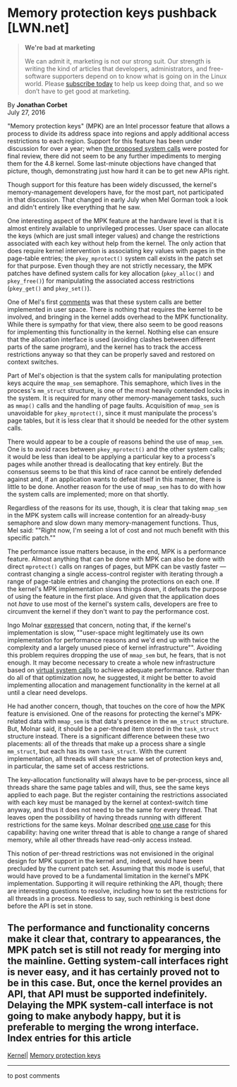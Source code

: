# Memory protection keys pushback [LWN.net]

> **We're bad at marketing**
> 
> We can admit it, marketing is not our strong suit. Our strength is writing the kind of articles that developers, administrators, and free-software supporters depend on to know what is going on in the Linux world. Please [subscribe today](/Promo/nsn-bad/subscribe) to help us keep doing that, and so we don’t have to get good at marketing. 

By **Jonathan Corbet**  
July 27, 2016 

"Memory protection keys" (MPK) are an Intel processor feature that allows a process to divide its address space into regions and apply additional access restrictions to each region. Support for this feature has been under discussion for over a year; when [the proposed system calls](/Articles/689395/) were posted for final review, there did not seem to be any further impediments to merging them for the 4.8 kernel. Some last-minute objections have changed that picture, though, demonstrating just how hard it can be to get new APIs right. 

Though support for this feature has been widely discussed, the kernel's memory-management developers have, for the most part, not participated in that discussion. That changed in early July when Mel Gorman took a look and didn't entirely like everything that he saw. 

One interesting aspect of the MPK feature at the hardware level is that it is almost entirely available to unprivileged processes. User space can allocate the keys (which are just small integer values) and change the restrictions associated with each key without help from the kernel. The only action that does require kernel intervention is associating key values with pages in the page-table entries; the `pkey_mprotect()` system call exists in the patch set for that purpose. Even though they are not strictly necessary, the MPK patches have defined system calls for key allocation (`pkey_alloc()` and `pkey_free()`) for manipulating the associated access restrictions (`pkey_get()` and `pkey_set()`). 

One of Mel's first [comments](/Articles/695470/) was that these system calls are better implemented in user space. There is nothing that requires the kernel to be involved, and bringing in the kernel adds overhead to the MPK functionality. While there is sympathy for that view, there also seem to be good reasons for implementing this functionality in the kernel. Nothing else can ensure that the allocation interface is used (avoiding clashes between different parts of the same program), and the kernel has to track the access restrictions anyway so that they can be properly saved and restored on context switches. 

Part of Mel's objection is that the system calls for manipulating protection keys acquire the `mmap_sem` semaphore. This semaphore, which lives in the process's `mm_struct` structure, is one of the most heavily contended locks in the system. It is required for many other memory-management tasks, such as `mmap()` calls and the handling of page faults. Acquisition of `mmap_sem` is unavoidable for `pkey_mprotect()`, since it must manipulate the process's page tables, but it is less clear that it should be needed for the other system calls. 

There would appear to be a couple of reasons behind the use of `mmap_sem`. One is to avoid races between `pkey_mprotect()` and the other system calls; it would be less than ideal to be applying a particular key to a process's pages while another thread is deallocating that key entirely. But the consensus seems to be that this kind of race cannot be entirely defended against and, if an application wants to defeat itself in this manner, there is little to be done. Another reason for the use of `mmap_sem` has to do with how the system calls are implemented; more on that shortly. 

Regardless of the reasons for its use, though, it is clear that taking `mmap_sem` in the MPK system calls will increase contention for an already-busy semaphore and slow down many memory-management functions. Thus, Mel said: ""Right now, I'm seeing a lot of cost and not much benefit with this specific patch."" 

The performance issue matters because, in the end, MPK is a performance feature. Almost anything that can be done with MPK can also be done with direct `mprotect()` calls on ranges of pages, but MPK can be vastly faster — contrast changing a single access-control register with iterating through a range of page-table entries and changing the protections on each one. If the kernel's MPK implementation slows things down, it defeats the purpose of using the feature in the first place. And given that the application does not _have_ to use most of the kernel's system calls, developers are free to circumvent the kernel if they don't want to pay the performance cost. 

Ingo Molnar [expressed](/Articles/695474/) that concern, noting that, if the kernel's implementation is slow, ""user-space might legitimately use its own implementation for performance reasons and we'd end up with twice the complexity and a largely unused piece of kernel infrastructure"". Avoiding this problem requires dropping the use of `mmap_sem` but, he fears, that is not enough. It may become necessary to create a whole new infrastructure based on [virtual system calls](/Articles/615809/) to achieve adequate performance. Rather than do all of that optimization now, he suggested, it might be better to avoid implementing allocation and management functionality in the kernel at all until a clear need develops. 

He had another concern, though, that touches on the core of how the MPK feature is envisioned. One of the reasons for protecting the kernel's MPK-related data with `mmap_sem` is that data's presence in the `mm_struct` structure. But, Molnar said, it should be a per-thread item stored in the `task_struct` structure instead. There is a significant difference between these two placements: all of the threads that make up a process share a single `mm_struct`, but each has its own `task_struct`. With the current implementation, all threads will share the same set of protection keys and, in particular, the same set of access restrictions. 

The key-allocation functionality will always have to be per-process, since all threads share the same page tables and will, thus, see the same keys applied to each page. But the register containing the restrictions associated with each key must be managed by the kernel at context-switch time anyway, and thus it does not need to be the same for every thread. That leaves open the possibility of having threads running with different restrictions for the same keys. Molnar described [one use case](/Articles/695481/) for this capability: having one writer thread that is able to change a range of shared memory, while all other threads have read-only access instead. 

This notion of per-thread restrictions was not envisioned in the original design for MPK support in the kernel and, indeed, would have been precluded by the current patch set. Assuming that this mode is useful, that would have proved to be a fundamental limitation in the kernel's MPK implementation. Supporting it will require rethinking the API, though; there are interesting questions to resolve, including how to set the restrictions for all threads in a process. Needless to say, such rethinking is best done before the API is set in stone. 

The performance and functionality concerns make it clear that, contrary to appearances, the MPK patch set is still not ready for merging into the mainline. Getting system-call interfaces right is never easy, and it has certainly proved not to be in this case. But, once the kernel provides an API, that API must be supported indefinitely. Delaying the MPK system-call interface is not going to make anybody happy, but it is preferable to merging the wrong interface.  
Index entries for this article  
---  
[Kernel](/Kernel/Index)| [Memory protection keys](/Kernel/Index#Memory_protection_keys)  
  


* * *

to post comments 
